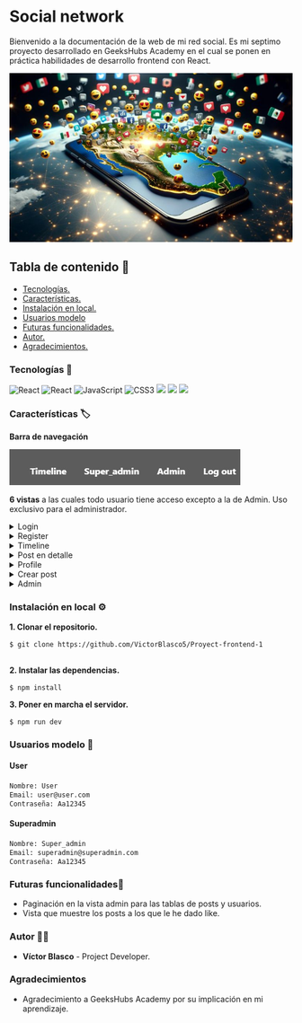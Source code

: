 # Social network
Bienvenido a la documentación de la web de mi red social. Es mi septimo proyecto desarrollado en GeeksHubs Academy en el cual se ponen en práctica habilidades de desarrollo frontend con React.

![Home](./img/red-social.jpg)

## Tabla de contenido :page_with_curl:

- [Tecnologías.](#tecnologías-star2)
- [Características.](#características-label)
- [Instalación en local.](#instalación-en-local-gear)
- [Usuarios modelo](#usuarios-modelo-pouting_face)
- [Futuras funcionalidades.](#futuras-funcionalidadesrocket)
- [Autor.](#autor-curly_haired_man)
- [Agradecimientos.](#agradecimientos)

### Tecnologías :star2:

<img src="https://img.shields.io/badge/react-%2320232a.svg?style=for-the-badge&logo=react&logoColor=%2361DAFB" alt="React" /> <img src="https://img.shields.io/badge/React_Router-CA4245?style=for-the-badge&logo=react-router&logoColor=white" alt="React" /> <img src="https://img.shields.io/badge/JavaScript-E5E104?style=for-the-badge&logo=javascript&logoColor=black" alt="JavaScript" /> <img src="https://img.shields.io/badge/CSS3-0040FF?style=for-the-badge&logo=css3&logoColor=white" alt="CSS3" /> <img src="https://img.shields.io/badge/-Vite-747bff?style=for-the-badge&logo=vite&logoColor=white"> <img src="https://img.shields.io/badge/redux-%23593d88.svg?style=for-the-badge&logo=redux&logoColor=white"> <img
src="https://img.shields.io/badge/AWS-%23FF9900.svg?style=for-the-badge&logo=amazon-aws&logoColor=white"> 


### Características	:label:
**Barra de navegación**

![Barra navegación](./img/navBar.jpg)

**6 vistas** a las cuales todo usuario tiene acceso excepto a la de Admin. Uso exclusivo para el administrador.

<details>

<summary>Login</summary>

- Desde donde podremos acceder al registro clicando sobre él.

![Login](./img/login.jpg)

</details>


<details>

<summary>Register</summary>

![Register](./img/register.jpg)

</details>


<details>

<summary>Timeline</summary>

- Encontramos todos los posts ordenador de más nuevo a más antiguo.

![Timeline](./img/Timeline.jpg)

</details>

<details>
<summary> Post en detalle </summary>

- Desde Timeline al clicar cualquier post, nos llevará a esta vista donde podremos ver el post seleccionado con más detalles.

![Post detalle](./img/detail.jpg)


</details>


<details>
<summary>Profile</summary>

- Aparecerá indicado en la barra de navegación con el nombre que se registre cada usuario. En esta vista encontramos nuestro propios posts y nuestros datos de usuario, y podremos hacer diferentes acciones:

![Profile](./img/profile.jpg)

- Eliminar mis post

![Delete posts](./img/deleteOwnPost.jpg)

- Modificar nombre de usuario.

![Edit](./img/edit.jpg)

- Crear un nuevo post. Nos llevará a otra vista para crearlo.

![New post](./img/buttonNewPost.jpg)

</details>


<details>

<summary> Crear post </summary>

- Introduciremos una url de la imagen que queramos mostrar y una descripción.

![Creat post](./img/newpost.jpg)

</details>


<details>

<summary> Admin </summary>

- El administrador tendrá acceso a todos los usuarios registrados y sus posts, podrá eliminarlos si fuera necesario.

- Usuarios.

![Admin](./img/adminUsers.jpg)

- Posts.

![Admin](./img/adminPosts.jpg)

</details>


### Instalación en local :gear:

**1. Clonar el repositorio.**
````
$ git clone https://github.com/VictorBlasco5/Proyect-frontend-1


````
**2. Instalar las dependencias.**

````
$ npm install
````

**3. Poner en marcha el servidor.**
````
$ npm run dev
````

### Usuarios modelo :pouting_face:

#### User
````
Nombre: User
Email: user@user.com
Contraseña: Aa12345
````

#### Superadmin
````
Nombre: Super_admin
Email: superadmin@superadmin.com
Contraseña: Aa12345
````

### Futuras funcionalidades:rocket:

- Paginación en la vista admin para las tablas de posts y usuarios.
- Vista que muestre los posts a los que le he dado like.


### Autor :curly_haired_man:
- **Víctor Blasco** - Project Developer.

### Agradecimientos
- Agradecimiento a GeeksHubs Academy por su implicación en mi aprendizaje.

